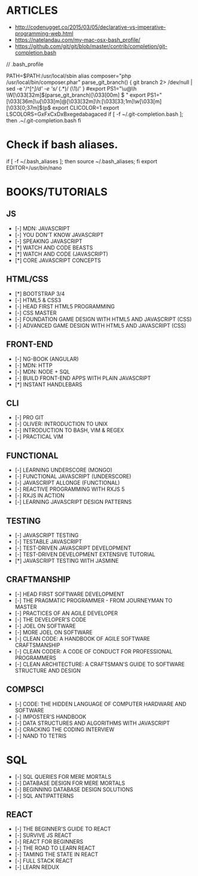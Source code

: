 # ARTICLES
* http://codenugget.co/2015/03/05/declarative-vs-imperative-programming-web.html
* https://natelandau.com/my-mac-osx-bash_profile/
* https://github.com/git/git/blob/master/contrib/completion/git-completion.bash

// .bash_profile

PATH=$PATH:/usr/local/sbin
alias composer="php /usr/local/bin/composer.phar"
parse_git_branch() {
        git branch 2> /dev/null | sed -e '/^[^*]/d' -e 's/* \(.*\)/ (\1)/'
}
#export PS1="\u@\h \W\[\033[32m\]\$(parse_git_branch)\[\033[00m\] $ "
export PS1="\[\033[36m\]\u\[\033[m\]@\[\033[32m\]\h:\[\033[33;1m\]\w\[\033[m\]\[\033[0;37m\]\$(p$
export CLICOLOR=1
export LSCOLORS=GxFxCxDxBxegedabagaced
if [ -f ~/.git-completion.bash ]; then
        .~/.git-completion.bash
fi

# Check if bash aliases.
if [ -f ~/.bash_aliases ]; then
        source ~/.bash_aliases;
fi
export EDITOR=/usr/bin/nano

# BOOKS/TUTORIALS

## JS
* [-] MDN: JAVASCRIPT
* [-] YOU DON'T KNOW JAVASCRIPT
* [-] SPEAKING JAVASCRIPT
* [*] WATCH AND CODE BEASTS
* [*] WATCH AND CODE (JAVASCRIPT)
* [*] CORE JAVASCRIPT CONCEPTS

## HTML/CSS
* [*] BOOTSTRAP 3/4
* [-] HTML5 & CSS3
* [-] HEAD FIRST HTML5 PROGRAMMING
* [-] CSS MASTER
* [-] FOUNDATION GAME DESIGN WITH HTML5 AND JAVASCRIPT (CSS)
* [-] ADVANCED GAME DESIGN WITH HTML5 AND JAVASCRIPT (CSS)

## FRONT-END
* [-] NG-BOOK (ANGULAR)
* [-] MDN: HTTP
* [-] MDN: NODE + SQL
* [-] BUILD FRONT-END APPS WITH PLAIN JAVASCRIPT
* [*] INSTANT HANDLEBARS

## CLI
* [-] PRO GIT
* [-] OLIVER: INTRODUCTION TO UNIX
* [-] INTRODUCTION TO BASH, VIM & REGEX
* [-] PRACTICAL VIM

## FUNCTIONAL
* [-] LEARNING UNDERSCORE (MONGO)
* [-] FUNCTIONAL JAVASCRIPT (UNDERSCORE)
* [-] JAVASCRIPT ALLONGE (FUNCTIONAL)
* [-] REACTIVE PROGRAMMING WITH RXJS 5
* [-] RXJS IN ACTION
* [-] LEARNING JAVASCRIPT DESIGN PATTERNS

## TESTING
* [-] JAVASCRIPT TESTING
* [-] TESTABLE JAVASCRIPT
* [-] TEST-DRIVEN JAVASCRIPT DEVELOPMENT
* [-] TEST-DRIVEN DEVELOPMENT EXTENSIVE TUTORIAL
* [*] JAVASCRIPT TESTING WITH JASMINE

## CRAFTMANSHIP
* [-] HEAD FIRST SOFTWARE DEVELOPMENT
* [-] THE PRAGMATIC PROGRAMMER - FROM JOURNEYMAN TO MASTER 
* [-] PRACTICES OF AN AGILE DEVELOPER
* [-] THE DEVELOPER'S CODE
* [-] JOEL ON SOFTWARE
* [-] MORE JOEL ON SOFTWARE
* [-] CLEAN CODE: A HANDBOOK OF AGILE SOFTWARE CRAFTSMANSHIP
* [-] CLEAN CODER: A CODE OF CONDUCT FOR PROFESSIONAL PROGRAMMERS
* [-] CLEAN ARCHITECTURE: A CRAFTSMAN'S GUIDE TO SOFTWARE STRUCTURE AND DESIGN

## COMPSCI
* [-] CODE: THE HIDDEN LANGUAGE OF COMPUTER HARDWARE AND SOFTWARE
* [-] IMPOSTER'S HANDBOOK 
* [-] DATA STRUCTURES AND ALGORITHMS WITH JAVASCRIPT
* [-] CRACKING THE CODING INTERVIEW
* [-] NAND TO TETRIS

# SQL
* [-] SQL QUERIES FOR MERE MORTALS
* [-] DATABASE DESIGN FOR MERE MORTALS
* [-] BEGINNING DATABASE DESIGN SOLUTIONS
* [-] SQL ANTIPATTERNS

## REACT
* [-] THE BEGINNER'S GUIDE TO REACT 
* [-] SURVIVE JS REACT
* [-] REACT FOR BEGINNERS
* [-] THE ROAD TO LEARN REACT
* [-] TAMING THE STATE IN REACT
* [-] FULL STACK REACT
* [-] LEARN REDUX
